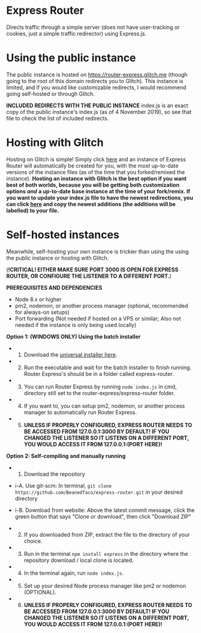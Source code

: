 Express Router
========
Directs traffic through a simple server (does not have user-tracking or cookies, just a simple traffic redirector) using Express.js.

Using the public instance
========
The public instance is hosted on https://router-express.glitch.me (though going to the root of this domain redirects you to Glitch). This instance is limited, and if you would like customizable redirects, I would recommend going self-hosted or through Glitch.

**__INCLUDED REDIRECTS WITH THE PUBLIC INSTANCE__**
index.js is an exact copy of the public instance's index.js (as of 4 November 2019), so see that file to check the list of included redirects.

Hosting with Glitch
========
Hosting on Glitch is simple! Simply click [here](https://glitch.com/edit/#!/remix/router-express) and an instance of Express Router will automatically be created for you, with the most up-to-date versions of the instance files (as of the time that you forked/remixed the instance). **Hosting an instance with Glitch is the best option if you want best of both worlds, because you will be getting both customization options** ***and*** **a up-to-date base instance at the time of your fork/remix. If you want to update your index.js file to have the newest redirections, you can click [here](https://glitch.com/edit/#!/router-express?path=index.js:81:0) and copy the newest additions (the additions will be labelled) to your file.**

Self-hosted instances
========
Meanwhile, self-hosting your own instance is trickier than using the using the public instance or hosting with Glitch.


(**!CRITICAL! EITHER MAKE SURE PORT 3000 IS OPEN FOR EXPRESS ROUTER, OR CONFIGURE THE LISTENER TO A DIFFERENT PORT.**)


**__PREREQUISITES AND DEPENDENCIES__**
- Node 8.x or higher
- pm2, nodemon, or another process manager (optional, recommended for always-on setups)
- Port forwarding (Not needed if hosted on a VPS or similar; Also not needed if the instance is only being used locally)

**Option 1: (WINDOWS ONLY) Using the batch installer**
- 1. Download the [universal installer here](https://github.com/BeanedTaco/express-router/releases).
- 2. Run the executable and wait for the batch installer to finish running. Router Express's  should be in a folder called express-router. 
- 3. You can run Router Express by running ``node index.js`` in cmd, directory still set to the router-express/express-router folder.
- 4. If you want to, you can setup pm2, nodemon, or another process manager to automatically run Router Express.
- 5. **UNLESS IF PROPERLY CONFIGURED, EXPRESS ROUTER NEEDS TO BE ACCESSED FROM 127.0.0.1:3000 BY DEFAULT! IF YOU CHANGED THE LISTENER SO IT LISTENS ON A DIFFERENT PORT, YOU WOULD ACCESS IT FROM 127.0.0.1:(PORT HERE)!**

**Option 2: Self-compiling and manually running**
- 1. Download the repository

 - i-A. Use git-scm: In terminal, ``git clone https://github.com/BeanedTaco/express-router.git`` in your desired directory
  
 - i-B. Download from website: Above the latest commit message, click the green button that says "Clone or download", then click "Download ZIP"
- 2. If you downloaded from ZIP, extract the file to the directory of your choice.
- 3. Run in the terminal ``npm install express`` in the directory where the repository download / local clone is located.
- 4. In the terminal again, run ``node index.js``.
- 5. Set up your desired Node process manager like pm2 or nodemon (OPTIONAL).
- 6. **UNLESS IF PROPERLY CONFIGURED, EXPRESS ROUTER NEEDS TO BE ACCESSED FROM 127.0.0.1:3000 BY DEFAULT! IF YOU CHANGED THE LISTENER SO IT LISTENS ON A DIFFERENT PORT, YOU WOULD ACCESS IT FROM 127.0.0.1:(PORT HERE)!**
